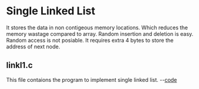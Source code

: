 <h1>Single Linked List </h1>
It stores the data in non contigeous memory locations.
Which reduces the memory wastage compared to array.
Random insertion and deletion is easy.
Random access is not posiable.
It requires extra 4 bytes to store the address of next node.

<h2>linkl1.c</h2>
This file contaions the program to implement single linked list.  --<a href="https://github.com/lakshminarayana8522/Advanced-C/tree/main/LinkedList/linkl1.c">code</a>
